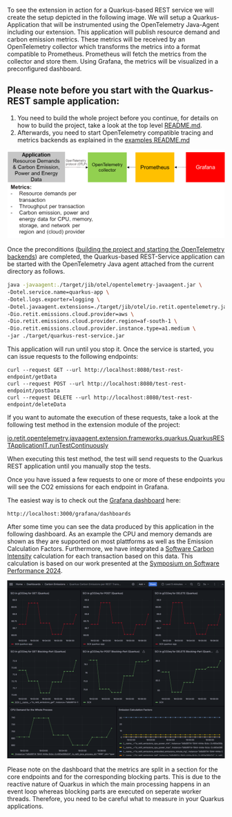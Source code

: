 To see the extension in action for a Quarkus-based REST service we will create the setup depicted in the following image. We will setup a Quarkus-Application that will be instrumented using the OpenTelemetry Java-Agent including our extension. This application will publish resource demand and carbon emission metrics. These metrics will be received by an OpenTelemetry collector which transforms the metrics into a format compatible to Prometheus. Prometheus will fetch the metrics from the collector and store them. Using Grafana, the metrics will be visualized in a preconfigured dashboard.

## Please note before you start with the Quarkus-REST sample application:

1. You need to build the whole project before you continue, for details on how to build the project, take a look at the top level [README.md](../../README.md#building-the-project).
2. Afterwards, you need to start OpenTelemetry compatible tracing and metrics backends as explained in the [examples README.md](../README.md#starting-opentelemetry-backends-for-the-example-applications)


![demo_architecture.png](../../img/demo_architecture.png)

Once the preconditions ([building the project and starting the OpenTelemetry backends](#please-note-before-you-start-with-the-jdk8-sample-application)) are completed, the Quarkus-based REST-Service application can be started with the OpenTelemetry Java agent attached from the current directory as follows.
```bash
java -javaagent:./target/jib/otel/opentelemetry-javaagent.jar \
-Dotel.service.name=quarkus-app \
-Dotel.logs.exporter=logging \
-Dotel.javaagent.extensions=./target/jib/otel/io.retit.opentelemetry.javaagent.extension.jar \
-Dio.retit.emissions.cloud.provider=aws \
-Dio.retit.emissions.cloud.provider.region=af-south-1 \
-Dio.retit.emissions.cloud.provider.instance.type=a1.medium \
-jar ./target/quarkus-rest-service.jar
```

This application will run until you stop it. Once the service is started, you can issue requests to the following endpoints:

    curl --request GET --url http://localhost:8080/test-rest-endpoint/getData
    curl --request POST --url http://localhost:8080/test-rest-endpoint/postData
    curl --request DELETE --url http://localhost:8080/test-rest-endpoint/deleteData

If you want to automate the execution of these requests, take a look at the following test method in the extension module of the project:

[io.retit.opentelemetry.javaagent.extension.frameworks.quarkus.QuarkusRESTApplicationIT.runTestContinuously](../../extension/src/test/java/io/retit/opentelemetry/javaagent/extension/frameworks/quarkus/QuarkusRESTApplicationIT.java)

When executing this test method, the test will send requests to the Quarkus REST application until you manually stop the tests.

Once you have issued a few requests to one or more of these endpoints you will see the CO2 emissions for each endpoint in Grafana.


The easiest way is to check out the [Grafana dashboard](http://localhost:3000/grafana/dashboards) here:

    http://localhost:3000/grafana/dashboards

After some time you can see the data produced by this application in the following dashboard. As an example the CPU and memory demands are shown as they are supported on most plattforms as well as the Emission Calculation Factors. Furthermore, we have integrated a [Software Carbon Intensity](https://sci.greensoftware.foundation/) calculation for each transaction based on this data. This calculation is based on our work presented at the [Symposium on Software Performance 2024](https://fb-swt.gi.de/fileadmin/FB/SWT/Softwaretechnik-Trends/Verzeichnis/Band_44_Heft_4/SSP24_16_camera-ready_5255.pdf).

![dashboard.png](../../img/quarkus_dashboard.png)

Please note on the dashboard that the metrics are split in a section for the core endpoints and for the corresponding blocking parts. This is due to the reactive nature of Quarkus in which the main processing happens in an event loop whereas blocking parts are executed on seperate worker threads. Therefore, you need to be careful what to measure in your Quarkus applications. 